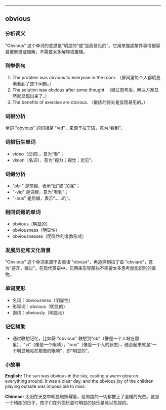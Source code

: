 
---------------
## obvious
### 分析词义
"Obvious" 这个单词的意思是“明显的”或“显而易见的”。它用来描述某件事情很容易被察觉或理解，不需要太多解释或推理。

### 列举例句
1. The problem was obvious to everyone in the room. （房间里每个人都明显地看到了这个问题。）
2. The solution was obvious after some thought. （经过思考后，解决方案显然就显现出来了。）
3. The benefits of exercise are obvious. （锻炼的好处是显而易见的。）

### 词根分析
单词 "obvious" 的词根是 "vid"，来源于拉丁语，意为“看到”。

### 词根衍生单词
- video（动词），意为“看”；
- vision（名词），意为“视力；视觉；远见”。

### 词缀分析
- "ob-" 是前缀，表示“出”或“加强”；
- "-vid" 是词根，意为“看到”；
- "-ous" 是后缀，表示“……的”。

### 相同词缀的单词
- obvious（明显的）
- obviousness（明显性）
- obviousnesses（明显性的复数形式）

### 发展历史和文化背景
"Obvious" 这个单词来源于古英语 "obvian"，再追溯到拉丁语 "obviare"，意为“避开，绕过”。在现代英语中，它用来形容那些不需要太多思考就能识别的事物。

### 单词变形
- 名词：obviousness（明显性）
- 形容词：obvious（明显的）
- 副词：obviously（明显地）

### 记忆辅助
- 通过联想记忆，比如将 "obvious" 联想到“ob”（像是一个人站在那里），"vi"（像是一个眼睛），"ous"（像是一个人的状态），结合起来就是“一个明显地站在那里的眼睛”，即“明显的”。

### 小故事
**English:**
The sun was obvious in the sky, casting a warm glow on everything around. It was a clear day, and the obvious joy of the children playing outside was impossible to miss.

**Chinese:**
太阳在天空中明显地照耀着，给周围的一切都披上了温暖的光芒。这是一个晴朗的日子，孩子们在外面玩耍时明显的快乐是难以忽视的。

